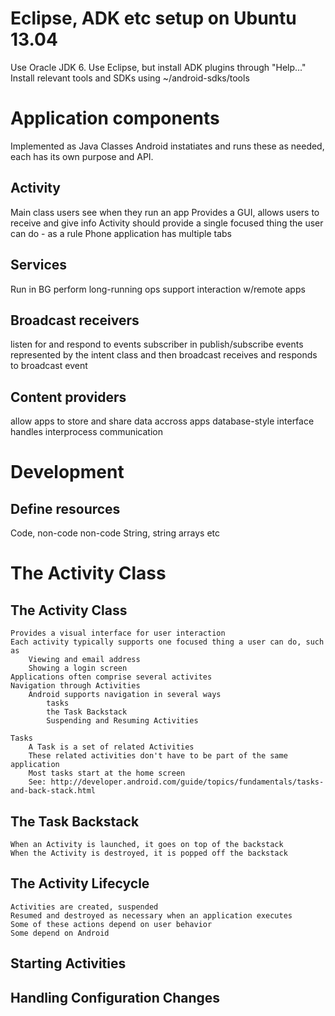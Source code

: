 # Eclipse, ADK etc setup on Ubuntu 13.04

Use Oracle JDK 6.
Use Eclipse, but install ADK plugins through "Help..."
Install relevant tools and SDKs using ~/android-sdks/tools 

# Application components
Implemented as Java Classes
Android instatiates and runs these as needed, each has its own purpose and API.

## Activity
Main class users see when they run an app
Provides a GUI, allows users to receive and give info
Activity should provide a single focused thing the user can do - as a rule
    Phone application has multiple tabs

## Services
Run in BG
    perform long-running ops
    support interaction w/remote apps


## Broadcast receivers
listen for and respond to events
    subscriber in publish/subscribe
    events represented by the intent class and then broadcast
    receives and responds to broadcast event


## Content providers
allow apps to store and share data accross apps
    database-style interface
    handles interprocess communication

# Development
## Define resources
Code, non-code
non-code
    String, string arrays etc

# The Activity Class
## The Activity Class
    Provides a visual interface for user interaction
    Each activity typically supports one focused thing a user can do, such as
        Viewing and email address
        Showing a login screen
    Applications often comprise several activites
    Navigation through Activities
        Android supports navigation in several ways
            tasks
            the Task Backstack
            Suspending and Resuming Activities
    
    Tasks
        A Task is a set of related Activities
        These related activities don't have to be part of the same application 
        Most tasks start at the home screen
        See: http://developer.android.com/guide/topics/fundamentals/tasks-and-back-stack.html

## The Task Backstack
    When an Activity is launched, it goes on top of the backstack
    When the Activity is destroyed, it is popped off the backstack
## The Activity Lifecycle
    Activities are created, suspended
    Resumed and destroyed as necessary when an application executes
    Some of these actions depend on user behavior
    Some depend on Android
## Starting Activities
## Handling Configuration Changes

